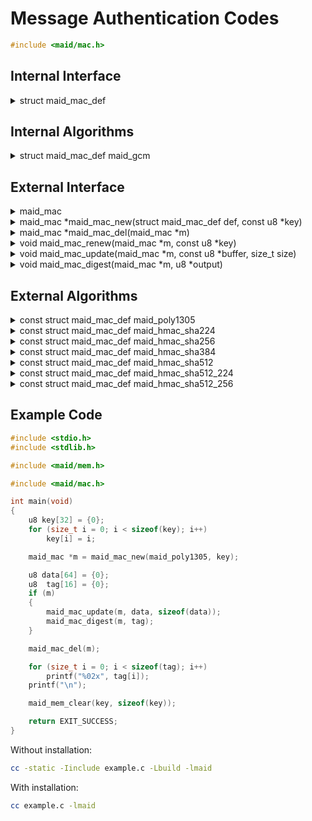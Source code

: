 <!---
 *  This file is part of libmaid
 *
 *  Libmaid is free software; you can redistribute it and/or
 *  modify it under the terms of the GNU Lesser General Public
 *  License as published by the Free Software Foundation; either
 *  version 2.1 of the License, or (at your option) any later version.
 *
 *  Libmaid is distributed in the hope that it will be useful,
 *  but WITHOUT ANY WARRANTY; without even the implied warranty of
 *  MERCHANTABILITY or FITNESS FOR A PARTICULAR PURPOSE.
 *  See the GNU Lesser General Public License for more details.
 *
 *  You should have received a copy of the GNU Lesser General Public
 *  License along with libmaid; if not, see <https://www.gnu.org/licenses/>.
--->

# Message Authentication Codes

```c
#include <maid/mac.h>
```

## Internal Interface

<details>
<summary>struct maid_mac_def</summary>
Type that defines a MAC algorithm

</details>

## Internal Algorithms

<details>
<summary>struct maid_mac_def maid_gcm</summary>
Special MAC for GCM AEAD construction
</details>

## External Interface

<details>
<summary>maid_mac</summary>
Opaque type that contains the state of a MAC

</details>

<details>
<summary>maid_mac *maid_mac_new(struct maid_mac_def def,
                                const u8 *key)</summary>
Creates a MAC instance

### Parameters
| name    | description          |
|---------|----------------------|
| def     | Algorithm definition |
| key     | Algorithm-dependent  |

### Return value
| case    | description       |
|---------|-------------------|
| Success | maid_mac instance |
| Failure | NULL              |

</details>

<details>
<summary>maid_mac *maid_mac_del(maid_mac *m)</summary>
Deletes a MAC instance

### Parameters
| name | description       |
|------|-------------------|
| m    | maid_mac instance |

### Return value
| case   | description |
|--------|-------------|
| Always | NULL        |

</details>

<details>
<summary>void maid_mac_renew(maid_mac *m, const u8 *key)</summary>
Recreates a MAC instance

### Parameters
| name    | description          |
|---------|----------------------|
| m       | maid_mac instance    |
| key     | Algorithm-dependent  |

</details>

<details>
<summary>void maid_mac_update(maid_mac *m,
                              const u8 *buffer, size_t size)</summary>
Updates the MAC state

### Parameters
| name   | description           |
|--------|-----------------------|
| m      | maid_mac instance     |
| buffer | Data to be read       |
| size   | Size of the operation |

</details>

<details>
<summary>void maid_mac_digest(maid_mac *m, u8 *output)</summary>
Outputs the authentication tag (One time, ending the MAC instance)

### Parameters
| name   | description            |
|--------|------------------------|
| m      | maid_mac instance      |
| output | Block to be written on |

</details>

## External Algorithms

<details>
<summary>const struct maid_mac_def maid_poly1305</summary>
Poly1305 128-bit MAC (IETF)

### Parameters
| name | description |
|------|-------------|
| key  | 256-bit key |
</details>

<details>
<summary>const struct maid_mac_def maid_hmac_sha224</summary>
HMAC-SHA224 224-bit MAC (NIST)

### Parameters
| name | description |
|------|-------------|
| key  | 512-bit key |
</details>

<details>
<summary>const struct maid_mac_def maid_hmac_sha256</summary>
HMAC-SHA256 256-bit MAC (NIST)

### Parameters
| name | description |
|------|-------------|
| key  | 512-bit key |
</details>

<details>
<summary>const struct maid_mac_def maid_hmac_sha384</summary>
HMAC-SHA384 384-bit MAC (NIST)

### Parameters
| name | description  |
|------|--------------|
| key  | 1024-bit key |
</details>

<details>
<summary>const struct maid_mac_def maid_hmac_sha512</summary>
HMAC-SHA512 512-bit MAC (NIST)

### Parameters
| name | description  |
|------|--------------|
| key  | 1024-bit key |
</details>

<details>
<summary>const struct maid_mac_def maid_hmac_sha512_224</summary>
HMAC-SHA512/224 224-bit MAC (NIST)

### Parameters
| name | description  |
|------|--------------|
| key  | 1024-bit key |
</details>

<details>
<summary>const struct maid_mac_def maid_hmac_sha512_256</summary>
HMAC-SHA512/256 256-bit MAC (NIST)

### Parameters
| name | description  |
|------|--------------|
| key  | 1024-bit key |
</details>

## Example Code

```c
#include <stdio.h>
#include <stdlib.h>

#include <maid/mem.h>

#include <maid/mac.h>

int main(void)
{
    u8 key[32] = {0};
    for (size_t i = 0; i < sizeof(key); i++)
        key[i] = i;

    maid_mac *m = maid_mac_new(maid_poly1305, key);

    u8 data[64] = {0};
    u8  tag[16] = {0};
    if (m)
    {
        maid_mac_update(m, data, sizeof(data));
        maid_mac_digest(m, tag);
    }

    maid_mac_del(m);

    for (size_t i = 0; i < sizeof(tag); i++)
        printf("%02x", tag[i]);
    printf("\n");

    maid_mem_clear(key, sizeof(key));

    return EXIT_SUCCESS;
}
```

Without installation:
```sh
cc -static -Iinclude example.c -Lbuild -lmaid
```

With installation:
```sh
cc example.c -lmaid
```
